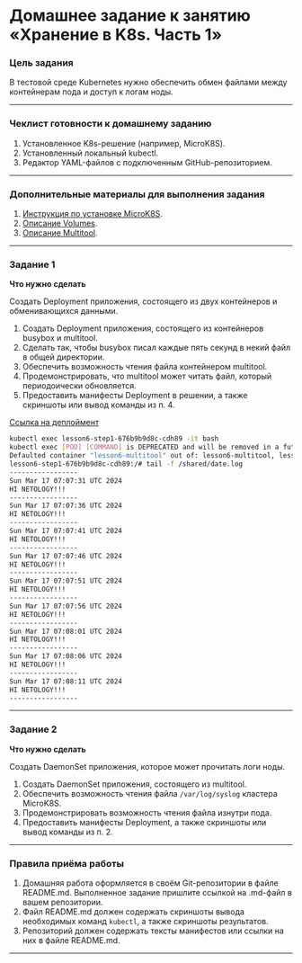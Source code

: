 # Домашнее задание к занятию «Хранение в K8s. Часть 1»

### Цель задания

В тестовой среде Kubernetes нужно обеспечить обмен файлами между контейнерам пода и доступ к логам ноды.

------

### Чеклист готовности к домашнему заданию

1. Установленное K8s-решение (например, MicroK8S).
2. Установленный локальный kubectl.
3. Редактор YAML-файлов с подключенным GitHub-репозиторием.

------

### Дополнительные материалы для выполнения задания

1. [Инструкция по установке MicroK8S](https://microk8s.io/docs/getting-started).
2. [Описание Volumes](https://kubernetes.io/docs/concepts/storage/volumes/).
3. [Описание Multitool](https://github.com/wbitt/Network-MultiTool).

------

### Задание 1

**Что нужно сделать**

Создать Deployment приложения, состоящего из двух контейнеров и обменивающихся данными.

1. Создать Deployment приложения, состоящего из контейнеров busybox и multitool.
2. Сделать так, чтобы busybox писал каждые пять секунд в некий файл в общей директории.
3. Обеспечить возможность чтения файла контейнером multitool.
4. Продемонстрировать, что multitool может читать файл, который периодоически обновляется.
5. Предоставить манифесты Deployment в решении, а также скриншоты или вывод команды из п. 4.

[Ссылка на деплоймент](https://github.com/ivanmalyshev/kuber-homeworks/blob/main/2.1/yaml/step1/dp.yaml)

```bash
kubectl exec lesson6-step1-676b9b9d8c-cdh89 -it bash
kubectl exec [POD] [COMMAND] is DEPRECATED and will be removed in a future version. Use kubectl exec [POD] -- [COMMAND] instead.
Defaulted container "lesson6-multitool" out of: lesson6-multitool, lesson6-busybox
lesson6-step1-676b9b9d8c-cdh89:/# tail -f /shared/date.log
-----------------
Sun Mar 17 07:07:31 UTC 2024
HI NETOLOGY!!!
-----------------
Sun Mar 17 07:07:36 UTC 2024
HI NETOLOGY!!!
-----------------
Sun Mar 17 07:07:41 UTC 2024
HI NETOLOGY!!!
-----------------
Sun Mar 17 07:07:46 UTC 2024
HI NETOLOGY!!!
-----------------
Sun Mar 17 07:07:51 UTC 2024
HI NETOLOGY!!!
-----------------
Sun Mar 17 07:07:56 UTC 2024
HI NETOLOGY!!!
-----------------
Sun Mar 17 07:08:01 UTC 2024
HI NETOLOGY!!!
-----------------
Sun Mar 17 07:08:06 UTC 2024
HI NETOLOGY!!!
-----------------
Sun Mar 17 07:08:11 UTC 2024
HI NETOLOGY!!!
-----------------
```

------

### Задание 2

**Что нужно сделать**

Создать DaemonSet приложения, которое может прочитать логи ноды.

1. Создать DaemonSet приложения, состоящего из multitool.
2. Обеспечить возможность чтения файла `/var/log/syslog` кластера MicroK8S.
3. Продемонстрировать возможность чтения файла изнутри пода.
4. Предоставить манифесты Deployment, а также скриншоты или вывод команды из п. 2.

------

### Правила приёма работы

1. Домашняя работа оформляется в своём Git-репозитории в файле README.md. Выполненное задание пришлите ссылкой на .md-файл в вашем репозитории.
2. Файл README.md должен содержать скриншоты вывода необходимых команд `kubectl`, а также скриншоты результатов.
3. Репозиторий должен содержать тексты манифестов или ссылки на них в файле README.md.

------
